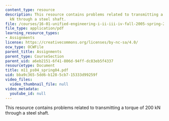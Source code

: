 ```yaml
---
content_type: resource
description: This resource contains problems related to transmitting a torque of 200
  kN through a steel shaft.
file: /courses/16-01-unified-engineering-i-ii-iii-iv-fall-2005-spring-2006/bba9c3655dd6b1285cb715333d99259f_m11_ps04_spring04.pdf
file_type: application/pdf
learning_resource_types:
- Assignments
license: https://creativecommons.org/licenses/by-nc-sa/4.0/
ocw_type: OCWFile
parent_title: Assignments
parent_type: CourseSection
parent_uid: a6eb2151-6f41-806d-94ff-dc83eb5f4337
resourcetype: Document
title: m11_ps04_spring04.pdf
uid: bba9c365-5dd6-b128-5cb7-15333d99259f
video_files:
  video_thumbnail_file: null
video_metadata:
  youtube_id: null
---
```

This resource contains problems related to transmitting a torque of 200 kN through a steel shaft.